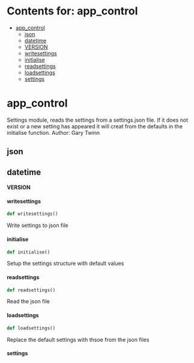 # Contents for: app_control

* [app\_control](#app_control)
  * [json](#app_control.json)
  * [datetime](#app_control.datetime)
  * [VERSION](#app_control.VERSION)
  * [writesettings](#app_control.writesettings)
  * [initialise](#app_control.initialise)
  * [readsettings](#app_control.readsettings)
  * [loadsettings](#app_control.loadsettings)
  * [settings](#app_control.settings)

<a id="app_control"></a>

# app\_control

Settings module, reads the settings from a settings.json file. If it does not exist or a new setting
has appeared it will creat from the defaults in the initialise function.
Author: Gary Twinn

<a id="app_control.json"></a>

## json

<a id="app_control.datetime"></a>

## datetime

<a id="app_control.VERSION"></a>

#### VERSION

<a id="app_control.writesettings"></a>

#### writesettings

```python
def writesettings()
```

Write settings to json file

<a id="app_control.initialise"></a>

#### initialise

```python
def initialise()
```

Setup the settings structure with default values

<a id="app_control.readsettings"></a>

#### readsettings

```python
def readsettings()
```

Read the json file

<a id="app_control.loadsettings"></a>

#### loadsettings

```python
def loadsettings()
```

Replace the default settings with thsoe from the json files

<a id="app_control.settings"></a>

#### settings

